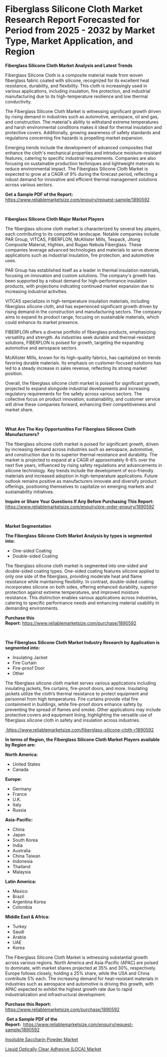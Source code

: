 <p><h1>Fiberglass Silicone Cloth Market Research Report Forecasted for Period from 2025 -  2032 by Market Type, Market Application, and Region</h1></p><p><strong>Fiberglass Silicone Cloth Market Analysis and Latest Trends</strong></p>
<p><p>Fiberglass Silicone Cloth is a composite material made from woven fiberglass fabric coated with silicone, recognized for its excellent heat resistance, durability, and flexibility. This cloth is increasingly used in various applications, including insulation, fire protection, and industrial manufacturing due to its high-temperature resilience and low thermal conductivity. </p><p>The Fiberglass Silicone Cloth Market is witnessing significant growth driven by rising demand in industries such as automotive, aerospace, oil and gas, and construction. The material's ability to withstand extreme temperatures and harsh environmental conditions makes it ideal for thermal insulation and protective covers. Additionally, growing awareness of safety standards and regulations concerning fire hazards is propelling market expansion.</p><p>Emerging trends include the development of advanced composites that enhance the cloth's mechanical properties and introduce moisture-resistant features, catering to specific industrial requirements. Companies are also focusing on sustainable production techniques and lightweight materials to reduce environmental impact. The Fiberglass Silicone Cloth Market is expected to grow at a CAGR of 9% during the forecast period, reflecting a robust demand for innovative and efficient thermal management solutions across various sectors.</p></p>
<p><strong>Get a Sample PDF of the Report:&nbsp;</strong> <a href="https://www.reliablemarketsize.com/enquiry/request-sample/1890592?utm_campaign=2041&utm_medium=2&utm_source=Github&utm_content=ia&utm_term=03042025&utm_id=fiberglass-silicone-cloth">https://www.reliablemarketsize.com/enquiry/request-sample/1890592</a></p>
<p>&nbsp;</p>
<p><strong>Fiberglass Silicone Cloth Major Market Players</strong></p>
<p><p>The fiberglass silicone cloth market is characterized by several key players, each contributing to its competitive landscape. Notable companies include PAR Group, VITCAS, FIBERFLON, McAllister Mills, Texpack, Jitong Composite Material, Hightex, and Rugao Nebula Fiberglass. These companies leverage advanced technologies and materials to serve diverse applications such as industrial insulation, fire protection, and automotive uses.</p><p>PAR Group has established itself as a leader in thermal insulation materials, focusing on innovation and custom solutions. The company's growth has been supported by a robust demand for high-performance insulation products, with projections indicating continued market expansion due to increasing industrial activities.</p><p>VITCAS specializes in high-temperature insulation materials, including fiberglass silicone cloth, and has experienced significant growth driven by rising demand in the construction and manufacturing sectors. The company aims to expand its product range, focusing on sustainable materials, which could enhance its market presence.</p><p>FIBERFLON offers a diverse portfolio of fiberglass products, emphasizing versatility and strength. As industries seek durable and thermal-resistant solutions, FIBERFLON is poised for growth, targeting the expanding automotive and aerospace sectors.</p><p>McAllister Mills, known for its high-quality fabrics, has capitalized on trends favoring durable materials. Its emphasis on customer-focused solutions has led to a steady increase in sales revenue, reflecting its strong market position.</p><p>Overall, the fiberglass silicone cloth market is poised for significant growth, projected to expand alongside industrial developments and increasing regulatory requirements for fire safety across various sectors. The collective focus on product innovation, sustainability, and customer service will drive these companies forward, enhancing their competitiveness and market share.</p></p>
<p>&nbsp;</p>
<p><strong>What Are The Key Opportunities For Fiberglass Silicone Cloth Manufacturers?</strong></p>
<p><p>The fiberglass silicone cloth market is poised for significant growth, driven by increasing demand across industries such as aerospace, automotive, and construction due to its superior thermal resistance and durability. The market is projected to expand at a CAGR of approximately 6-8% over the next five years, influenced by rising safety regulations and advancements in silicone technology. Key trends include the development of eco-friendly materials and increased adoption in high-temperature applications. Future outlook remains positive as manufacturers innovate and diversify product offerings, positioning themselves to capitalize on emerging markets and sustainability initiatives.</p></p>
<p><strong>Inquire or Share Your Questions If Any Before Purchasing This Report:</strong> <a href="https://www.reliablemarketsize.com/enquiry/pre-order-enquiry/1890592?utm_campaign=2041&utm_medium=2&utm_source=Github&utm_content=ia&utm_term=03042025&utm_id=fiberglass-silicone-cloth">https://www.reliablemarketsize.com/enquiry/pre-order-enquiry/1890592</a></p>
<p>&nbsp;</p>
<p><strong>Market Segmentation</strong></p>
<p><strong>The Fiberglass Silicone Cloth Market Analysis by types is segmented into:</strong></p>
<p><ul><li>One-sided Coating</li><li>Double-sided Coating</li></ul></p>
<p><p>The fiberglass silicone cloth market is segmented into one-sided and double-sided coating types. One-sided coating features silicone applied to only one side of the fiberglass, providing moderate heat and flame resistance while maintaining flexibility. In contrast, double-sided coating incorporates silicone on both sides, offering enhanced durability, superior protection against extreme temperatures, and improved moisture resistance. This distinction enables various applications across industries, catering to specific performance needs and enhancing material usability in demanding environments.</p></p>
<p><strong>Purchase this Report:&nbsp;</strong><a href="https://www.reliablemarketsize.com/purchase/1890592?utm_campaign=2041&utm_medium=2&utm_source=Github&utm_content=ia&utm_term=03042025&utm_id=fiberglass-silicone-cloth">https://www.reliablemarketsize.com/purchase/1890592</a></p>
<p>&nbsp;</p>
<p><strong>The Fiberglass Silicone Cloth Market Industry Research by Application is segmented into:</strong></p>
<p><ul><li>Insulating Jacket</li><li>Fire Curtain</li><li>Fire-proof Door</li><li>Other</li></ul></p>
<p><p>The fiberglass silicone cloth market serves various applications including insulating jackets, fire curtains, fire-proof doors, and more. Insulating jackets utilize the cloth’s thermal resistance to protect equipment and personnel from high temperatures. Fire curtains provide vital fire containment in buildings, while fire-proof doors enhance safety by preventing the spread of flames and smoke. Other applications may include protective covers and equipment lining, highlighting the versatile use of fiberglass silicone cloth in safety and insulation across industries.</p></p>
<p><a href="https://www.reliablemarketsize.com/fiberglass-silicone-cloth-r1890592?utm_campaign=2041&utm_medium=2&utm_source=Github&utm_content=ia&utm_term=03042025&utm_id=fiberglass-silicone-cloth">&nbsp;https://www.reliablemarketsize.com/fiberglass-silicone-cloth-r1890592</a></p>
<p><strong>In terms of Region, the Fiberglass Silicone Cloth Market Players available by Region are:</strong></p>
<p>
    <p> <strong> North America: </strong>
        <ul>
            <li>United States</li>
            <li>Canada</li>
        </ul>
        </p> 
    <p> <strong> Europe: </strong>
        <ul>
            <li>Germany</li>
            <li>France</li>
            <li>U.K.</li>
            <li>Italy</li>
            <li>Russia</li>
        </ul>
        </p> 
    <p> <strong> Asia-Pacific: </strong>
        <ul>
            <li>China</li>
            <li>Japan</li>
            <li>South Korea</li>
            <li>India</li>
            <li>Australia</li>
            <li>China Taiwan</li>
            <li>Indonesia</li>
            <li>Thailand</li>
            <li>Malaysia</li>
        </ul>
        </p> 
    <p> <strong> Latin America: </strong>
        <ul>
            <li>Mexico</li>
            <li>Brazil</li>
            <li>Argentina Korea</li>
            <li>Colombia</li>
        </ul>
        </p> 
    <p> <strong> Middle East & Africa: </strong>
        <ul>
            <li>Turkey</li>
            <li>Saudi</li>
            <li>Arabia</li>
            <li>UAE</li>
            <li>Korea</li>
        </ul>
    </p>
    </p>
<p><p>The Fiberglass Silicone Cloth Market is witnessing substantial growth across various regions. North America and Asia-Pacific (APAC) are poised to dominate, with market shares projected at 35% and 30%, respectively. Europe follows closely, holding a 25% share, while the USA and China contribute 5% each. The increasing demand for heat-resistant materials in industries such as aerospace and automotive is driving this growth, with APAC expected to exhibit the highest growth rate due to rapid industrialization and infrastructural development.</p></p>
<p><strong>Purchase this Report: </strong><a href="https://www.reliablemarketsize.com/purchase/1890592?utm_campaign=2041&utm_medium=2&utm_source=Github&utm_content=ia&utm_term=03042025&utm_id=fiberglass-silicone-cloth">https://www.reliablemarketsize.com/purchase/1890592</a></p>
<p>&nbsp;<strong>Get a Sample PDF of the Report:&nbsp;&nbsp;</strong><a href="https://www.reliablemarketsize.com/enquiry/request-sample/1890592?utm_campaign=2041&utm_medium=2&utm_source=Github&utm_content=ia&utm_term=03042025&utm_id=fiberglass-silicone-cloth">https://www.reliablemarketsize.com/enquiry/request-sample/1890592</a></p>
<p><strong></strong></p>
<p><p><a href="https://github.com/ashepherd82/Market-Research-Report-List-7/blob/main/insoluble-saccharin-powder-market.md?utm_campaign=2041&utm_medium=2&utm_source=Github&utm_content=ia&utm_term=03042025&utm_id=fiberglass-silicone-cloth">Insoluble Saccharin Powder Market</a></p><p><a href="https://github.com/irfadac/Market-Research-Report-List-5/blob/main/liquid-optically-clear-adhesive-loca-market.md?utm_campaign=2041&utm_medium=2&utm_source=Github&utm_content=ia&utm_term=03042025&utm_id=fiberglass-silicone-cloth">Liquid Optically Clear Adhesive (LOCA) Market</a></p></p>